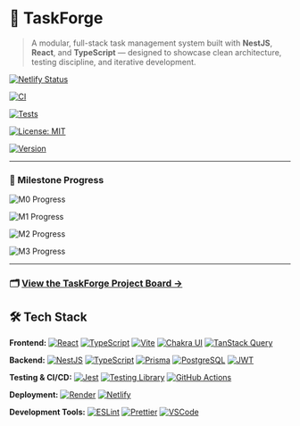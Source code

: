 # 🧩 TaskForge

> A modular, full-stack task management system built with **NestJS**, **React**, and **TypeScript** — designed to showcase clean architecture, testing discipline, and iterative development.

[![Netlify Status](https://api.netlify.com/api/v1/badges/040b0262-96b2-4830-8dc4-9c01d508c51f/deploy-status)](https://app.netlify.com/projects/taskforge-bb/deploys)

[![CI](https://github.com/brawblan/taskforge/actions/workflows/ci.yml/badge.svg)](https://github.com/brawblan/taskforge/actions/workflows/ci.yml)

[![Tests](https://img.shields.io/github/actions/workflow/status/brawblan/taskforge/ci.yml?label=tests&logo=jest&logoColor=white)](https://github.com/brawblan/taskforge/actions/workflows/ci.yml)

[![License: MIT](https://img.shields.io/badge/License-MIT-green.svg)](./LICENSE)

[![Version](https://img.shields.io/github/v/release/brawblan/taskforge?label=version&logo=semantic-release)](https://github.com/brawblan/taskforge/releases)

---

### 📅 Milestone Progress

![M0 Progress](https://img.shields.io/github/milestones/progress-percent/brawblan/taskforge/1?label=M0%3A%20Bootstrap%20%26%20Infra)

![M1 Progress](https://img.shields.io/github/milestones/progress-percent/brawblan/taskforge/2?label=M1%3A%20Core%20Domain%20%26%20CRUD)

![M2 Progress](https://img.shields.io/github/milestones/progress-percent/brawblan/taskforge/3?label=M2%3A%20Tests%2C%20DX%20%26%20Polish)

![M3 Progress](https://img.shields.io/github/milestones/progress-percent/brawblan/taskforge/4?label=M3%3A%20Deploy%20%26%20Case%20Study)

---

### 🗂 [View the TaskForge Project Board →](https://github.com/users/brawblan/projects/4)

## 🛠️ Tech Stack

**Frontend:**
[![React](https://img.shields.io/badge/React-20232A?style=for-the-badge&logo=react&logoColor=61DAFB)](https://react.dev/)
[![TypeScript](https://img.shields.io/badge/TypeScript-3178C6?style=for-the-badge&logo=typescript&logoColor=white)](https://www.typescriptlang.org/)
[![Vite](https://img.shields.io/badge/Vite-646CFF?style=for-the-badge&logo=vite&logoColor=FFD62E)](https://vitejs.dev/)
[![Chakra UI](https://img.shields.io/badge/Chakra_UI-319795?style=for-the-badge&logo=chakraui&logoColor=white)](https://chakra-ui.com/)
[![TanStack Query](https://img.shields.io/badge/TanStack_Query-FF4154?style=for-the-badge&logo=reactquery&logoColor=white)](https://tanstack.com/query/latest)

**Backend:**
[![NestJS](https://img.shields.io/badge/NestJS-E0234E?style=for-the-badge&logo=nestjs&logoColor=white)](https://nestjs.com/)
[![TypeScript](https://img.shields.io/badge/TypeScript-3178C6?style=for-the-badge&logo=typescript&logoColor=white)](https://www.typescriptlang.org/)
[![Prisma](https://img.shields.io/badge/Prisma-2D3748?style=for-the-badge&logo=prisma&logoColor=white)](https://www.prisma.io/)
[![PostgreSQL](https://img.shields.io/badge/PostgreSQL-336791?style=for-the-badge&logo=postgresql&logoColor=white)](https://www.postgresql.org/)
[![JWT](https://img.shields.io/badge/JWT-black?style=for-the-badge&logo=jsonwebtokens)](https://jwt.io/)

**Testing & CI/CD:**
[![Jest](https://img.shields.io/badge/Jest-C21325?style=for-the-badge&logo=jest&logoColor=white)](https://jestjs.io/)
[![Testing Library](https://img.shields.io/badge/Testing_Library-E33332?style=for-the-badge&logo=testinglibrary&logoColor=white)](https://testing-library.com/)
[![GitHub Actions](https://img.shields.io/badge/GitHub_Actions-2088FF?style=for-the-badge&logo=githubactions&logoColor=white)](https://github.com/features/actions)

**Deployment:**
[![Render](https://img.shields.io/badge/Render-46E3B7?style=for-the-badge&logo=render&logoColor=white)](https://render.com/)
[![Netlify](https://img.shields.io/badge/Netlify-00C7B7?style=for-the-badge&logo=netlify&logoColor=white)](https://www.netlify.com/)

**Development Tools:**
[![ESLint](https://img.shields.io/badge/ESLint-4B32C3?style=for-the-badge&logo=eslint&logoColor=white)](https://eslint.org/)
[![Prettier](https://img.shields.io/badge/Prettier-F7B93E?style=for-the-badge&logo=prettier&logoColor=black)](https://prettier.io/)
[![VSCode](https://img.shields.io/badge/VS_Code-007ACC?style=for-the-badge&logo=visualstudiocode&logoColor=white)](https://code.visualstudio.com/)
